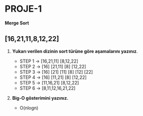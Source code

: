 # PROJE-1
**Merge Sort**

## [16,21,11,8,12,22]
1. **Yukarı verilen dizinin sort türüne göre aşamalarını yazınız**.
   - STEP 1 -> 
      [16,21,11]  [8,12,22]
   - STEP 2 -> 
      [16] [21,11]  [8] [12,22]
   - STEP 3 -> 
      [16] [21] [11]  [8] [12] [22]
   - STEP 4 -> 
      [16] [11,21]  [8] [12,22]
   - STEP 5 ->
      [11,16,21] [8,12,22]
   - STEP 6 ->
       [8,11,12,16,21,22]
    

2. **Big-O gösterimini yazınız.**
    - O(nlogn)
